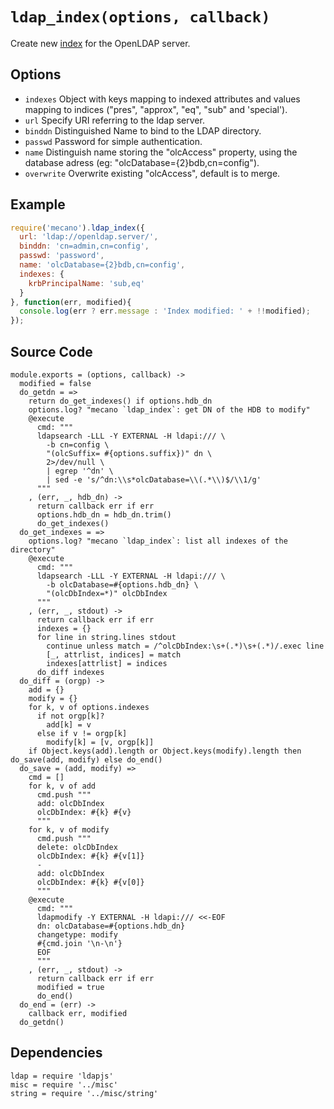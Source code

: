 
# `ldap_index(options, callback)`

Create new [index](index) for the OpenLDAP server.

## Options

*   `indexes`
    Object with keys mapping to indexed attributes and values mapping to indices
    ("pres", "approx", "eq", "sub" and 'special').
*   `url`
    Specify URI referring to the ldap server.
*   `binddn`
    Distinguished Name to bind to the LDAP directory.
*   `passwd`
    Password for simple authentication.
*   `name`
    Distinguish name storing the "olcAccess" property, using the database adress
    (eg: "olcDatabase={2}bdb,cn=config").
*   `overwrite`
    Overwrite existing "olcAccess", default is to merge.

## Example

```js
require('mecano').ldap_index({
  url: 'ldap://openldap.server/',
  binddn: 'cn=admin,cn=config',
  passwd: 'password',
  name: 'olcDatabase={2}bdb,cn=config',
  indexes: {
    krbPrincipalName: 'sub,eq'
  }
}, function(err, modified){
  console.log(err ? err.message : 'Index modified: ' + !!modified);
});
```

## Source Code

    module.exports = (options, callback) ->
      modified = false
      do_getdn = =>
        return do_get_indexes() if options.hdb_dn
        options.log? "mecano `ldap_index`: get DN of the HDB to modify"
        @execute
          cmd: """
          ldapsearch -LLL -Y EXTERNAL -H ldapi:/// \
            -b cn=config \
            "(olcSuffix= #{options.suffix})" dn \
            2>/dev/null \
            | egrep '^dn' \
            | sed -e 's/^dn:\\s*olcDatabase=\\(.*\\)$/\\1/g'
          """
        , (err, _, hdb_dn) ->
          return callback err if err
          options.hdb_dn = hdb_dn.trim()
          do_get_indexes()
      do_get_indexes = =>
        options.log? "mecano `ldap_index`: list all indexes of the directory"
        @execute
          cmd: """
          ldapsearch -LLL -Y EXTERNAL -H ldapi:/// \
            -b olcDatabase=#{options.hdb_dn} \
            "(olcDbIndex=*)" olcDbIndex
          """
        , (err, _, stdout) ->
          return callback err if err
          indexes = {}
          for line in string.lines stdout
            continue unless match = /^olcDbIndex:\s+(.*)\s+(.*)/.exec line
            [_, attrlist, indices] = match
            indexes[attrlist] = indices
          do_diff indexes
      do_diff = (orgp) ->
        add = {}
        modify = {}
        for k, v of options.indexes
          if not orgp[k]?
            add[k] = v
          else if v != orgp[k]
            modify[k] = [v, orgp[k]]
        if Object.keys(add).length or Object.keys(modify).length then do_save(add, modify) else do_end()
      do_save = (add, modify) =>
        cmd = []
        for k, v of add
          cmd.push """
          add: olcDbIndex
          olcDbIndex: #{k} #{v}
          """
        for k, v of modify
          cmd.push """
          delete: olcDbIndex
          olcDbIndex: #{k} #{v[1]}
          -
          add: olcDbIndex
          olcDbIndex: #{k} #{v[0]}
          """
        @execute
          cmd: """
          ldapmodify -Y EXTERNAL -H ldapi:/// <<-EOF
          dn: olcDatabase=#{options.hdb_dn}
          changetype: modify
          #{cmd.join '\n-\n'}
          EOF
          """
        , (err, _, stdout) ->
          return callback err if err
          modified = true
          do_end()
      do_end = (err) ->
        callback err, modified
      do_getdn()

## Dependencies

    ldap = require 'ldapjs'
    misc = require '../misc'
    string = require '../misc/string'

[index]: http://www.zytrax.com/books/ldap/apa/indeces.html
